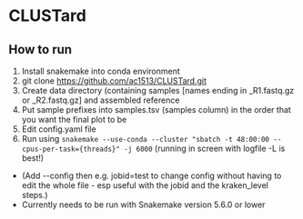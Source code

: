 # CLUSTard

## How to run
1. Install snakemake into conda environment
2. git clone https://github.com/ac1513/CLUSTard.git
3. Create data directory (containing samples [names ending in \_R1.fastq.gz or \_R2.fastq.gz] and assembled reference
4. Put sample prefixes into samples.tsv  (samples column) in the order that you want the final plot to be
5. Edit config.yaml file
6. Run using ``snakemake --use-conda --cluster "sbatch -t 48:00:00 --cpus-per-task={threads}" -j 6000`` (running in screen with logfile -L is best!)
* (Add --config then e.g. jobid=test to change config without having to edit the whole file - esp useful with the jobid and the kraken_level steps.)
* Currently needs to be run with Snakemake version 5.6.0 or lower
